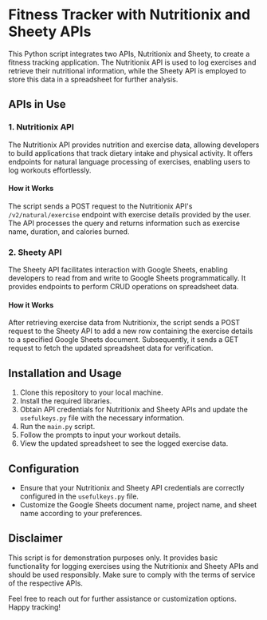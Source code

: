 # Fitness Tracker with Nutritionix and Sheety APIs

This Python script integrates two APIs, Nutritionix and Sheety, to create a fitness tracking application. The Nutritionix API is used to log exercises and retrieve their nutritional information, while the Sheety API is employed to store this data in a spreadsheet for further analysis.

## APIs in Use

### 1. Nutritionix API
The Nutritionix API provides nutrition and exercise data, allowing developers to build applications that track dietary intake and physical activity. It offers endpoints for natural language processing of exercises, enabling users to log workouts effortlessly.

#### How it Works
The script sends a POST request to the Nutritionix API's `/v2/natural/exercise` endpoint with exercise details provided by the user. The API processes the query and returns information such as exercise name, duration, and calories burned.

### 2. Sheety API
The Sheety API facilitates interaction with Google Sheets, enabling developers to read from and write to Google Sheets programmatically. It provides endpoints to perform CRUD operations on spreadsheet data.

#### How it Works
After retrieving exercise data from Nutritionix, the script sends a POST request to the Sheety API to add a new row containing the exercise details to a specified Google Sheets document. Subsequently, it sends a GET request to fetch the updated spreadsheet data for verification.

## Installation and Usage

1. Clone this repository to your local machine.
2. Install the required libraries.
3. Obtain API credentials for Nutritionix and Sheety APIs and update the `usefulkeys.py` file with the necessary information.
4. Run the `main.py` script.
5. Follow the prompts to input your workout details.
6. View the updated spreadsheet to see the logged exercise data.

## Configuration

- Ensure that your Nutritionix and Sheety API credentials are correctly configured in the `usefulkeys.py` file.
- Customize the Google Sheets document name, project name, and sheet name according to your preferences.

## Disclaimer

This script is for demonstration purposes only. It provides basic functionality for logging exercises using the Nutritionix and Sheety APIs and should be used responsibly. Make sure to comply with the terms of service of the respective APIs.

Feel free to reach out for further assistance or customization options. Happy tracking!
